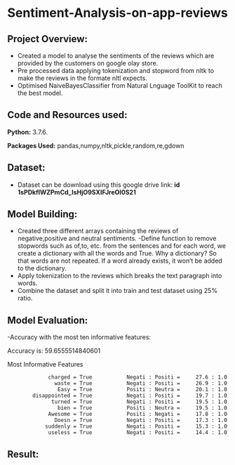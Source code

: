# Sentiment-Analysis-on-app-reviews
## Project Overview:
- Created a model to analyse the sentiments of the reviews which are provided by the customers on google olay store.
- Pre processed data applying tokenization and stopword from nltk to make the reviews in the formate nltl expects.
- Optimised NaiveBayesClassifier from Natural Lnguage ToolKit to reach the best model.

## Code and Resources used:
**Python:** 3.7.6.

**Packages Used:** pandas,numpy,nltk,pickle,random,re,gdown

## Dataset:

- Dataset can be download using this google drive link: **id 1sPDkfIWZPmCd_IsHjO9SXIFJreOI0S21**


## Model Building:

- Created three different arrays containing the reviews of negative,positive and neutral sentiments.
-Define function to remove stopwords such as of,to, etc. from the sentences and for each word, we create a dictionary with all the words and True. Why a dictionary? So that words are not repeated. If a word already exists, it won’t be added to the dictionary.
- Apply tokenization to the reviews which breaks the text paragraph into words.
- Combine the dataset and split it into train and test dataset using 25% ratio.

## Model Evaluation:

-Accuracy with the most ten informative features:

Accuracy is: 59.6555514840601

Most Informative Features

                 charged = True           Negati : Positi =     27.6 : 1.0
                   waste = True           Negati : Positi =     26.9 : 1.0
                    Easy = True           Positi : Neutra =     20.1 : 1.0
            disappointed = True           Negati : Positi =     19.7 : 1.0
                  turned = True           Negati : Positi =     19.5 : 1.0
                    bien = True           Positi : Neutra =     19.5 : 1.0
                 Awesome = True           Positi : Negati =     17.8 : 1.0
                   Doesn = True           Negati : Positi =     17.3 : 1.0
                suddenly = True           Negati : Positi =     15.3 : 1.0
                 useless = True           Negati : Positi =     14.4 : 1.0


## Result:




